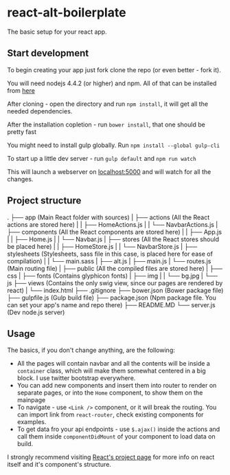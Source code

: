 # react-alt-boilerplate

The basic setup for your react app.

## Start development

To begin creating your app just fork clone the repo (or even better - fork it).

You will need nodejs 4.4.2 (or higher) and npm. All of that can be installed from [here](http://nodejs.org)

After cloning - open the directory and run `npm install`, it will get all the needed dependencies.

After the installation copletion - run `bower install`, that one should be pretty fast

You might need to install gulp globally. Run `npm install --global gulp-cli`

To start up a little dev server - run `gulp default` and `npm run watch`

This will launch a webserver on [localhost:5000](http://localhost:5000) and will watch for all the changes.

## Project structure

.
├── app (Main React folder with sources)
|	├── actions (All the React actions are stored here)
|	|	├── HomeActions.js
|	|	└── NavbarActions.js
|	├── components (All the React components are stored here)
|	|	├── App.js
|	|	├── Home.js
|	|	└── Navbar.js
|	├── stores (All the React stores should be placed here)
|	|	├── HomeStore.js
|	|	└── NavbarStore.js
|	├── stylesheets (Stylesheets, sass file in this case, is placed here for ease of compilation)
|	|	└── main.sass
|	├── alt.js
|	├── main.js
|	└── routes.js (Main routing file)
|
├── public (All the compiled files are stored here)
|	├── css
|	├── fonts (Contains glyphicon fonts)
|	├── img
|	|	└── bg.jpg
|	└── js
├── views (Contains the only swig view, since our pages are rendered by react)
|	└── index.html
├── .gitignore
├── bower.json (Bower package file)
├── gulpfile.js (Gulp build file)
├── package.json (Npm package file. You can set your app's name and repo there)
├── README.MD
└── server.js (Dev node.js server)

## Usage

The basics, if you don't change anything, are the following:

- All the pages will contain navbar and all the contents will be inside a `container` class, which will make them somewhat centered in a big block. I use twitter bootstrap everywhere.
- You can add new components and insert them into router to render on separate pages, or into the `Home` component, to show them on the mainpage
- To navigate - use `<Link />` component, or it will break the routing. You can import link from `react-router`, check existing components for examples.
- To get data fro your api endpoints - use `$.ajax()` inside the actions and call them inside `componentDidMount` of your component to load data on build.

I strongly recommend visiting [React's project page](https://facebook.github.io/react/docs) for more info on react itself and it's component's structure.